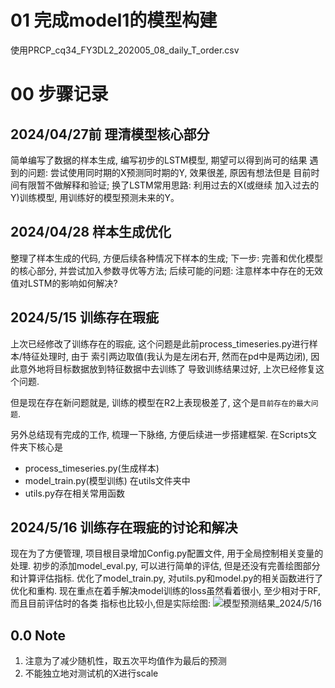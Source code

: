 # 01 完成model1的模型构建
使用PRCP_cq34_FY3DL2_202005_08_daily_T_order.csv

# 00 步骤记录
## 2024/04/27前 理清模型核心部分

简单编写了数据的样本生成, 编写初步的LSTM模型, 期望可以得到尚可的结果
遇到的问题: 尝试使用同时期的X预测同时期的Y, 效果很差, 原因有想法但是
目前时间有限暂不做解释和验证; 换了LSTM常用思路: 利用过去的X(或继续
加入过去的Y)训练模型, 用训练好的模型预测未来的Y。

## 2024/04/28 样本生成优化

整理了样本生成的代码, 方便后续各种情况下样本的生成;
下一步: 完善和优化模型的核心部分, 并尝试加入参数寻优等方法;
后续可能的问题: 注意样本中存在的无效值对LSTM的影响如何解决?

## 2024/5/15 训练存在瑕疵

上次已经修改了训练存在的瑕疵, 这个问题是此前process_timeseries.py进行样本/特征处理时, 由于
索引两边取值(我认为是左闭右开, 然而在pd中是两边闭), 因此意外地将目标数据放到特征数据中去训练了
导致训练结果过好, 上次已经修复这个问题.

但是现在存在新问题就是, 训练的模型在R2上表现极差了, 这个是`目前存在的最大问题`.

另外总结现有完成的工作, 梳理一下脉络, 方便后续进一步搭建框架.
在Scripts文件夹下核心是
- process_timeseries.py(生成样本)
- model_train.py(模型训练)
在utils文件夹中
- utils.py存在相关常用函数


## 2024/5/16 训练存在瑕疵的讨论和解决

现在为了方便管理, 项目根目录增加Config.py配置文件, 用于全局控制相关变量的处理.
初步的添加model_eval.py, 可以进行简单的评估, 但是还没有完善绘图部分和计算评估指标.
优化了model_train.py, 对utils.py和model.py的相关函数进行了优化和重构.
现在重点在着手解决model训练的loss虽然看着很小, 至少相对于RF,而且目前评估时的各类
指标也比较小,但是实际绘图:
![模型预测结果_2024/5/16]()



## 0.0 Note
 1. 注意为了减少随机性，取五次平均值作为最后的预测
 2. 不能独立地对测试机的X进行scale